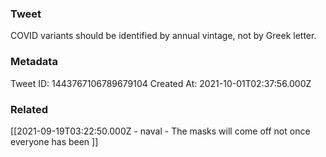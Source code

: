 ### Tweet
COVID variants should be identified by annual vintage, not by Greek letter.

### Metadata
Tweet ID: 1443767106789679104
Created At: 2021-10-01T02:37:56.000Z

### Related
[[2021-09-19T03:22:50.000Z - naval - The masks will come off not once everyone has been ]]

